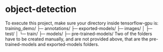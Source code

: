# object-detection

To execute this project, make sure your directory inside tensorflow-gpu is:
training_demo/
├─ annotations/
├─ exported-models/
├─ images/
│  ├─ test/
│  └─ train/
├─ models/
├─ pre-trained-models/
Two of the folders have to be created manually, and are not provided above, that are the pre-trained-models and exported-models folders.
